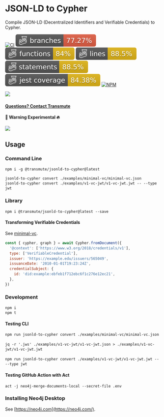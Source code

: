 # JSON-LD to Cypher

Compile JSON-LD (Decentralized Identifiers and Verifiable Credentials) to Cypher.

[![CI](https://github.com/transmute-industries/jsonld-to-cypher/actions/workflows/ci.yml/badge.svg)](https://github.com/transmute-industries/jsonld-to-cypher/actions/workflows/ci.yml)
![Branches](./badges/coverage-branches.svg)
![Functions](./badges/coverage-functions.svg)
![Lines](./badges/coverage-lines.svg)
![Statements](./badges/coverage-statements.svg)
![Jest coverage](./badges/coverage-jest%20coverage.svg)
[![NPM](https://nodei.co/npm/@transmute/jsonld-to-cypher.png?mini=true)](https://npmjs.org/package/@transmute/jsonld-to-cypher)

<img src="./transmute-banner.png" />

#### [Questions? Contact Transmute](https://transmute.typeform.com/to/RshfIw?typeform-source=jsonld-to-cypher)

#### 🚧 Warning Experimental 🔥

<img src="./example.png" />

## Usage

### Command Line

```
npm i -g @transmute/jsonld-to-cypher@latest
```

```
jsonld-to-cypher convert ./examples/minimal-vc/minimal-vc.json
jsonld-to-cypher convert ./examples/v1-vc-jwt/v1-vc-jwt.jwt -- --type jwt
```

### Library

```
npm i @transmute/jsonld-to-cypher@latest --save
```

#### Transforming Verifiable Credentials

See [minimal-vc](./examples/minimal-vc/).

```js
const { cypher, graph } = await Cypher.fromDocument({
  '@context': ['https://www.w3.org/2018/credentials/v1'],
  type: ['VerifiableCredential'],
  issuer: 'https://example.edu/issuers/565049',
  issuanceDate: '2010-01-01T19:23:24Z',
  credentialSubject: {
    id: 'did:example:ebfeb1f712ebc6f1c276e12ec21',
  },
})
```

### Development

```
npm i
npm t
```

#### Testing CLI

```
npm run jsonld-to-cypher convert ./examples/minimal-vc/minimal-vc.json

jq -r '.jws' ./examples/v1-vc-jwt/v1-vc-jwt.json > ./examples/v1-vc-jwt/v1-vc-jwt.jwt

npm run jsonld-to-cypher convert ./examples/v1-vc-jwt/v1-vc-jwt.jwt -- --type jwt
```

#### Testing GitHub Action with Act

```
act -j neo4j-merge-documents-local --secret-file .env
```

### Installing Neo4j Desktop

See [https://neo4j.com](https://neo4j.com/).
